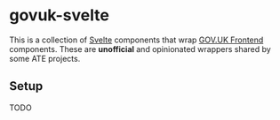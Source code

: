 # govuk-svelte

This is a collection of [Svelte](https://svelte.dev) components that wrap
[GOV.UK Frontend](https://github.com/alphagov/govuk-frontend) components. These
are **unofficial** and opinionated wrappers shared by some ATE projects.

## Setup

TODO
